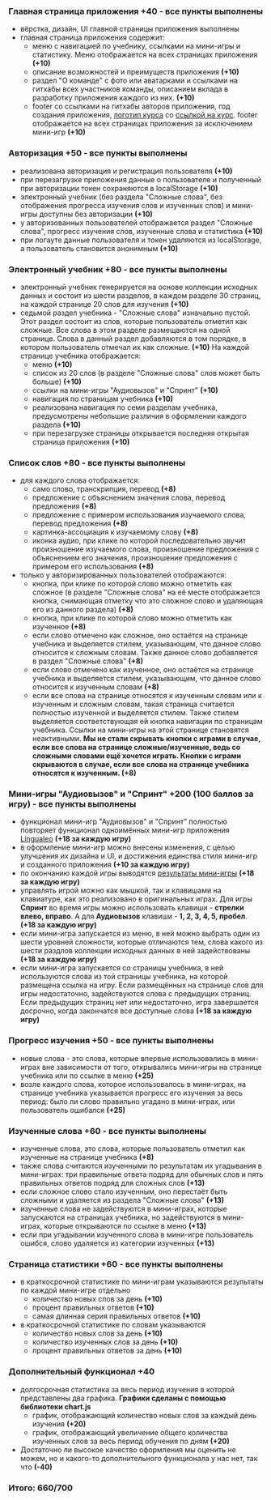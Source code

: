 ### Главная страница приложения +40 - все пункты выполнены
  - вёрстка, дизайн, UI главной страницы приложения выполнены
  - главная страница приложения содержит:
    - меню с навигацией по учебнику, ссылками на мини-игры и статистику. Меню отображается на всех страницах приложения **(+10)**
    - описание возможностей и преимуществ приложения **(+10)**
    - раздел "О команде" с фото или аватарками и ссылками на гитхабы всех участников команды, описанием вклада в разработку приложения каждого из них. **(+10)**
    - footer со ссылками на гитхабы авторов приложения, год создания приложения, [логотип курса](https://rs.school/images/rs_school_js.svg) со [ссылкой на курс](https://rs.school/js/). footer отображается на всех страницах приложения за исключением мини-игр **(+10)**

### Авторизация +50 - все пункты выполнены
  - реализована авторизация и регистрация пользователя **(+10)**
  - при перезагрузке приложения данные о пользователе и полученный при авторизации токен сохраняются в localStorage **(+10)**
  - электронный учебник (без раздела "Сложные слова", без отображения прогресса изучения слов и изученных слов) и мини-игры доступны без авторизации **(+10)**
  - у авторизованных пользователей отображается раздел "Сложные слова", прогресс изучения слов, изученные слова и статистика **(+10)**
  - при логауте данные пользователя и токен удаляются из localStorage, а пользователь становится анонимным **(+10)**

### Электронный учебник +80 - все пункты выполнены
  - электронный учебник генерируется на основе коллекции исходных данных и состоит из шести разделов, в каждом разделе 30 страниц, на каждой странице 20 слов для изучения **(+10)**
  - седьмой раздел учебника - "Сложные слова" изначально пустой. Этот раздел состоит из слов, которые пользователь отметил как сложные. Все слова в этом разделе размещаются на одной странице. Слова в данный раздел добавляются в том порядке, в котором пользователь отмечал их как сложные. **(+10)**
  На каждой странице учебника отображается:
    - меню **(+10)**
    - список из 20 слов (в разделе "Сложные слова" слов может быть больше) **(+10)**
    - ссылки на мини-игры "Аудиовызов" и "Спринт" **(+10)**
    - навигация по страницам учебника **(+10)**
    - реализована навигация по семи разделам учебника, предусмотрены небольшие различия в  оформлении каждого раздела **(+10)**
    - при перезагрузке страницы открывается последняя открытая страница приложения **(+10)**

### Список слов +80 - все пункты выполнены
- для каждого слова отображается:
    - cамо слово, транскрипция, перевод **(+8)**
    -  предложение с объяснением значения слова, перевод предложения **(+8)**
    -  предложение с примером использования изучаемого слова, перевод предложения **(+8)**
    -  картинка-ассоциация к изучаемому слову **(+8)**
    -  иконка аудио, при клике по которой последовательно звучит произношение изучаемого слова, произношение предложения с объяснением его значения, произношение предложения с примером его использования **(+8)**
- только у авторизированных пользователей отображаются:
    - кнопка, при клике по которой слово можно отметить как сложное (в разделе "Сложные слова" на её месте отображается кнопка, снимающая отметку что это сложное слово и удаляющая его из данного раздела) **(+8)**
    - кнопка, при клике по которой слово можно отметить как изученное **(+8)**
    - если слово отмечено как сложное, оно остаётся на странице учебника и выделяется стилем, указывающим, что данное слово относится к сложным словам. Также данное слово добавляется в раздел "Сложные слова" **(+8)**
    - если слово отмечено как изученное, оно остаётся на странице учебника и выделяется стилем, указывающим, что данное слово относится к изученным словам **(+8)**
    - если все слова на странице относятся к изученным словам или к изученным и сложным словам, такая страница считается полностью изученной и выделяется стилем. Также стилем выделяется соответствующая ей кнопка навигации по страницам учебника. Ссылки на мини-игры на этой странице становятся неактивными. **Мы не стали скрывать кнопки с играми в случае, если все слова на странице сложные/изученные, ведь со сложными словами ещё хочется играть. Кнопки с играми скрываются в случае, если все слова на странице учебника относятся к изученным. (+8)**

### Мини-игры "Аудиовызов" и "Спринт" +200 (100 баллов за игру) - все пункты выполнены

- функционал мини-игр "Аудиовызов" и "Спринт" полностью повторяет функционал одноимённых мини-игр приложения [Lingualeo](https://lingualeo.com/ru/training) **(+18 за каждую игру)**
- в оформление мини-игр можно внесены изменения, с целью улучшения их дизайна и UI, и достижения единства стиля мини-игр и созданного приложения **(+10 за каждую игру)**
- по окончанию каждой игры выводятся [результаты мини-игры](https://raw.githubusercontent.com/rolling-scopes-school/tasks/2983a7b386dd7335969f5b227457aee4680c4868/tasks/rslang/images/rslang11.png) **(+18 за каждую игру)**
- управлять игрой можно как мышкой, так и клавишами на клавиатуре, как это реализовано в оригинальных играх. Для игры **Спринт** во время игры можно использовать клавиши - **стрелки влево, вправо**. А для **Аудиовызов** клавиши - **1, 2, 3, 4, 5, пробел**. **(+18 за каждую игру)**
- если мини-игра запускается из меню, в ней можно выбрать один из шести уровней сложности, которые отличаются тем, слова какого из шести раздлов коллекции исходных данных в ней задействованы **(+18 за каждую игру)**
- если мини-игра запускается со страницы учебника, в ней используются слова из той страницы учебника, на которой размещена ссылка на игру. Если размещённых на странице слов для игры недостаточно, задействуются слова с предыдущих страниц. Если предыдущих страниц нет или недостаточно, игра завершается досрочно, когда закончатся все доступные слова **(+18 за каждую игру)**

###  Прогресс изучения +50 - все пункты выполнены

- новые слова - это слова, которые впервые использовались в мини-играх вне зависимости от того, открывались мини-игры на странице учебника или по ссылке в меню **(+25)**
- возле каждого слова, которое использовалось в мини-играх, на странице учебника указывается прогресс его изучения за весь период: было ли слово правильно угадано в мини-играх, или пользователь ошибался **(+25)**

### Изученные слова +60 - все пункты выполнены

- изученные слова, это слова, которые пользователь отметил как изученные на странице учебника **(+8)**
- также слова считаются изученными по результатам их угадывания в мини-играх: три правильные ответа подряд для обычных слов и пять правильных ответов подряд для сложных слов **(+13)**
- если сложное слово стало изученным, оно перестаёт быть сложными и удаляется из раздела "Сложные слова" **(+13)**
- изученные слова не задействуются в мини-играх, которые запускаются на страницах учебника, но задействуются в мини-играх, которые открываются по ссылке в меню **(+13)**
- если при угадывании изученного слова в мини-игре пользователь ошибся, слово удаляется из категории изученных **(+13)**

###  Страница статистики +60 - все пункты выполнены

- в краткосрочной статистике по мини-играм указываются результаты по каждой мини-игре отдельно
  - количество новых слов за день **(+10)**
  - процент правильных ответов **(+10)**
  - самая длинная серия правильных ответов **(+10)**
- в краткосрочной статистике по словам указываются
  - количество новых слов за день **(+10)**
  - количество изученных слов за день **(+10)**
  - процент правильных ответов за день **(+10)**

### Дополнительный функционал +40
- долгосрочная статистика за весь период изучения в которой представлены два графика. **Графики сделаны с помощью библиотеки chart.js**
  - график, отображающий количество новых слов за каждый день изучения **(+20)**
  - график, отображающий увеличение общего количества изученных слов за весь период обучения по дням **(+20)**
- Достаточно ли высокое качество оформления мы оценить не можем, но и какого-то дополнительного функционала у нас нет, так что **(-40)**


### Итого: 660/700
